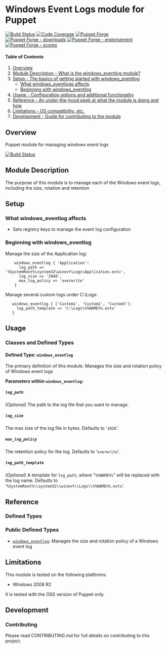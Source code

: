 # Windows Event Logs module for Puppet

[![Build Status](https://travis-ci.org/voxpupuli/puppet-windows_eventlog.png?branch=master)](https://travis-ci.org/voxpupuli/puppet-windows_eventlog)
[![Code Coverage](https://coveralls.io/repos/github/voxpupuli/puppet-windows_eventlog/badge.svg?branch=master)](https://coveralls.io/github/voxpupuli/puppet-windows_eventlog)
[![Puppet Forge](https://img.shields.io/puppetforge/v/puppet/windows_eventlog.svg)](https://forge.puppetlabs.com/puppet/windows_eventlog)
[![Puppet Forge - downloads](https://img.shields.io/puppetforge/dt/puppet/windows_eventlog.svg)](https://forge.puppetlabs.com/puppet/windows_eventlog)
[![Puppet Forge - endorsement](https://img.shields.io/puppetforge/e/puppet/windows_eventlog.svg)](https://forge.puppetlabs.com/puppet/windows_eventlog)
[![Puppet Forge - scores](https://img.shields.io/puppetforge/f/puppet/windows_eventlog.svg)](https://forge.puppetlabs.com/puppet/windows_eventlog)

#### Table of Contents

1. [Overview](#overview)
1. [Module Description - What is the windows_eventlog module?](#module-description)
1. [Setup - The basics of getting started with windows_eventlog](#setup)
    * [What windows_eventloge affects](#what-windows_eventlog-affects)
    * [Beginning with windows_eventlog](#beginning-with-windows_eventlog)
1. [Usage - Configuration options and additional functionality](#usage)
1. [Reference - An under-the-hood peek at what the module is doing and how](#reference)
1. [Limitations - OS compatibility, etc.](#limitations)
1. [Development - Guide for contributing to the module](#development)

## Overview

Puppet module for managing windows event logs

[![Build Status](https://travis-ci.org/voxpupuli/puppet-windows_eventlog.svg?branch=master)](https://travis-ci.org/voxpupuli/puppet-windows_eventlog)

## Module Description

The purpose of this module is to manage each of the Windows event logs,
including the size, rotation and retention

## Setup

### What windows_eventlog affects

* Sets registry keys to manage the event log configuration

### Beginning with windows_eventlog

  Manage the size of the Application log:

```puppet
    windows_eventlog { 'Application':
      log_path => '%SystemRoot%\system32\winevt\Logs\Application.evtx',
      log_size => '2048',
      max_log_policy => 'overwrite'
    }
```

  Manage several custom logs under C:\Logs:

```puppet
   windows_eventlog { ['Custom1', 'Custom2', 'Custom3']:
     log_path_template => 'C:\Logs\%%NAME%%.evtx'
   }
```

## Usage

### Classes and Defined Types

#### Defined Type: `windows_eventlog`

The primary definition of this module. Manages the size and rotation policy of
Windows event logs

**Parameters within `windows_eventlog`:**
##### `log_path`

_(Optional)_ The path to the log file that you want to manage.

##### `log_size`

The max size of the log file in bytes.  Defaults to '`1028`'.

##### `max_log_policy`

The retention policy for the log.  Defaults to '`overwrite`'.

##### `log_path_template`

_(Optional)_ A template for `log_path`, where "`%%NAME%%`" will be replaced with
the log name.  Defaults to '`%SystemRoot%\\system32\\winevt\\Logs\\%%NAME%%.evtx`'.

## Reference

### Defined Types

### Public Defined Types

* [`windows_eventlog`](#define-eventlog): Manages the size and rotation policy
  of a Windows event log

## Limitations

This module is tested on the following platforms:

* Windows 2008 R2

It is tested with the OSS version of Puppet only.

## Development

### Contributing

Please read CONTRIBUTING.md for full details on contributing to this project.
